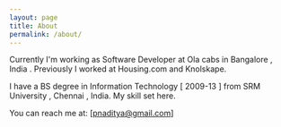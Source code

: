```yaml
---
layout: page
title: About
permalink: /about/
---
```

Currently I'm working as Software Developer at Ola cabs in Bangalore , India . Previously I worked at Housing.com and Knolskape.

I have a BS degree in Information Technology [ 2009-13 ] from SRM University , Chennai , India. My skill set here.

You can reach me at: [pnaditya@gmail.com]